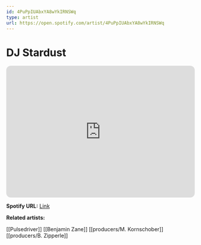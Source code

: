```yaml
---
id: 4PuPpIUAbxYA8wYkIRNSWq
type: artist
url: https://open.spotify.com/artist/4PuPpIUAbxYA8wYkIRNSWq
---
```

# DJ Stardust

<iframe style="border-radius:12px" src="https://open.spotify.com/embed/artist/4PuPpIUAbxYA8wYkIRNSWq" width="100%" height="352" frameBorder="0" allowfullscreen="" allow="autoplay; clipboard-write; encrypted-media; fullscreen; picture-in-picture" loading="lazy"></iframe>

**Spotify URL:** [Link](https://open.spotify.com/artist/4PuPpIUAbxYA8wYkIRNSWq)

**Related artists:**

[[Pulsedriver]]
[[Benjamin Zane]]
[[producers/M. Kornschober]]
[[producers/B. Zipperle]]

